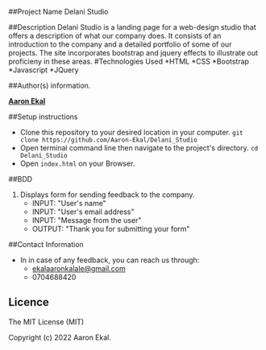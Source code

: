 ##Project Name
Delani Studio 

##Description
Delani Studio is a landing page for a web-design studio that offers a description of what our company does. It consists of an introduction to the company and a detailed portfolio of some of our projects. The site incorporates bootstrap and jquery effects to illustrate out proficieny in these areas. 
#Technologies Used
*HTML
*CSS
*Bootstrap
*Javascript
*JQuery

##Author(s) information.

[**Aaron Ekal**](https://github.com/Aaron-Ekal)

##Setup instructions
- Clone this repository to your desired location in your computer. `git clone https://github.com/Aaron-Ekal/Delani_Studio`
- Open terminal command line then navigate to the project's directory. `cd Delani_Studio`
- Open `index.html` on your Browser.

##BDD
1. Displays form for sending feedback to the company.
   - INPUT: "User's name"
   - INPUT: "User's email address"
   - INPUT: "Message from the user"
   - OUTPUT: "Thank you for submitting your form"

##Contact Information
- In in case of any feedback, you can reach us through:
  - ekalaaronkalale@gmail.com
  - 0704688420

## Licence

The MIT License (MIT)

Copyright (c) 2022 Aaron Ekal.
